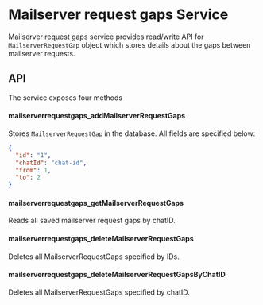 Mailserver request gaps Service
================

Mailserver request gaps service provides read/write API for `MailserverRequestGap` object 
which stores details about the gaps between mailserver requests.

API
---

The service exposes four methods

#### mailserverrequestgaps_addMailserverRequestGaps

Stores `MailserverRequestGap` in the database.
All fields are specified below:

```json
{
  "id": "1",
  "chatId": "chat-id",
  "from": 1,
  "to": 2
}
```

#### mailserverrequestgaps_getMailserverRequestGaps

Reads all saved mailserver request gaps by chatID.

#### mailserverrequestgaps_deleteMailserverRequestGaps

Deletes all MailserverRequestGaps specified by IDs.

#### mailserverrequestgaps_deleteMailserverRequestGapsByChatID

Deletes all MailserverRequestGaps specified by chatID.
